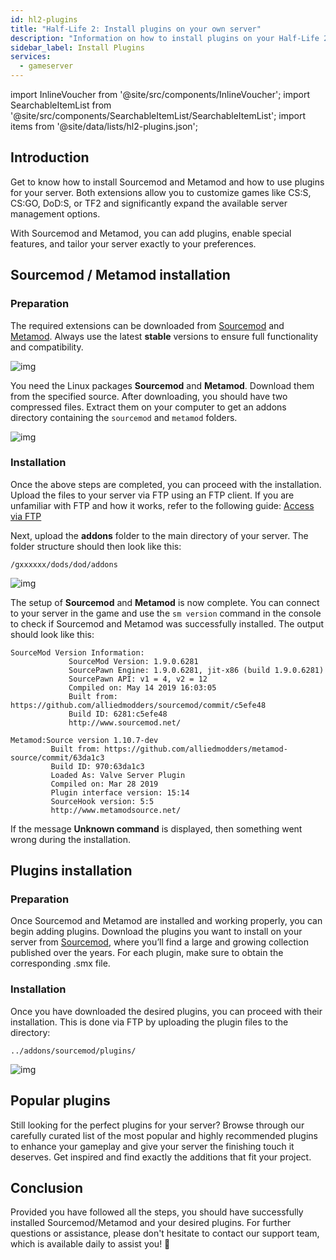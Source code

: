 ```yaml
---
id: hl2-plugins
title: "Half-Life 2: Install plugins on your own server"
description: "Information on how to install plugins on your Half-Life 2 server from ZAP-Hosting - ZAP-Hosting.com documentation"
sidebar_label: Install Plugins
services:
  - gameserver
---
```


import InlineVoucher from '@site/src/components/InlineVoucher';
import SearchableItemList from '@site/src/components/SearchableItemList/SearchableItemList';
import items from '@site/data/lists/hl2-plugins.json';


## Introduction

Get to know how to install Sourcemod and Metamod and how to use plugins for your server. Both extensions allow you to customize games like CS:S, CS:GO, DoD:S, or TF2 and significantly expand the available server management options. 

With Sourcemod and Metamod, you can add plugins, enable special features, and tailor your server exactly to your preferences.

<InlineVoucher />



## Sourcemod / Metamod installation

### Preparation

The required extensions can be downloaded from [Sourcemod](https://sourcemod.net/) and [Metamod](https://www.sourcemm.net/downloads.php?branch=stable). Always use the latest **stable** versions to ensure full functionality and compatibility.

![img](https://screensaver01.zap-hosting.com/index.php/s/STp7pRgjYS4c4yg/preview)

You need the Linux packages **Sourcemod** and **Metamod**. Download them from the specified source. After downloading, you should have two compressed files. Extract them on your computer to get an addons directory containing the `sourcemod` and `metamod` folders.

![img](https://screensaver01.zap-hosting.com/index.php/s/WbxyRK8FM7GKxqt/preview)

### Installation

Once the above steps are completed, you can proceed with the installation. Upload the files to your server via FTP using an FTP client. If you are unfamiliar with FTP and how it works, refer to the following guide: [Access via FTP](gameserver-ftpaccess.md)

Next, upload the **addons** folder to the main directory of your server. The folder structure should then look like this:

```
/gxxxxxx/dods/dod/addons
```

![img](https://screensaver01.zap-hosting.com/index.php/s/JzWxPT3yP4zAsHz/preview)

The setup of **Sourcemod** and **Metamod** is now complete. You can connect to your server in the game and use the ``sm version`` command in the console to check if Sourcemod and Metamod was successfully installed. The output should look like this:

```
SourceMod Version Information:
             SourceMod Version: 1.9.0.6281
             SourcePawn Engine: 1.9.0.6281, jit-x86 (build 1.9.0.6281)
             SourcePawn API: v1 = 4, v2 = 12
             Compiled on: May 14 2019 16:03:05
             Built from: https://github.com/alliedmodders/sourcemod/commit/c5efe48
             Build ID: 6281:c5efe48
             http://www.sourcemod.net/
```
```             
Metamod:Source version 1.10.7-dev
         Built from: https://github.com/alliedmodders/metamod-source/commit/63da1c3
         Build ID: 970:63da1c3
         Loaded As: Valve Server Plugin
         Compiled on: Mar 28 2019
         Plugin interface version: 15:14
         SourceHook version: 5:5
         http://www.metamodsource.net/
```

If the message **Unknown command** is displayed, then something went wrong during the installation. 



## Plugins installation

### Preparation

Once Sourcemod and Metamod are installed and working properly, you can begin adding plugins. Download the plugins you want to install on your server from [Sourcemod](https://sourcemod.net/), where you’ll find a large and growing collection published over the years. For each plugin, make sure to obtain the corresponding .smx file.

### Installation

Once you have downloaded the desired plugins, you can proceed with their installation. This is done via FTP by uploading the plugin files to the directory:

```
../addons/sourcemod/plugins/
```


![img](https://screensaver01.zap-hosting.com/index.php/s/A6E4cQCwQnoqTKc/preview)



## Popular plugins
Still looking for the perfect plugins for your server? Browse through our carefully curated list of the most popular and highly recommended plugins to enhance your gameplay and give your server the finishing touch it deserves. Get inspired and find exactly the additions that fit your project.
<SearchableItemList items={items} />


## Conclusion

Provided you have followed all the steps, you should have successfully installed Sourcemod/Metamod and your desired plugins. For further questions or assistance, please don't hesitate to contact our support team, which is available daily to assist you! 🙂
